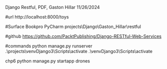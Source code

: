 Django Restful, PDF, Gaston Hillar 
11/26/2024


#url
http://localhost:8000/toys

#Surface Bookpro PyCharm
projects\Django\Gaston_Hillar\restful

#github
https://github.com/PacktPublishing/Django-RESTful-Web-Services

#commands
python manage.py runserver
.\projects\venvDjango3\Scripts\activate
.\venvDjango3\Scripts\activate

chp6
python manage.py startapp drones
